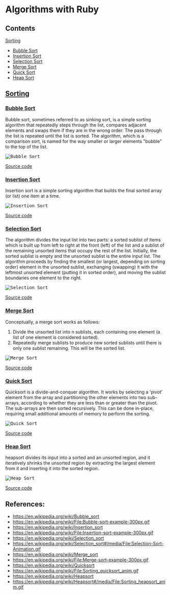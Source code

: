 # Algorithms with Ruby

## Contents
[Sorting](#sorting)
* [Bubble Sort](#bubble_sort)
* [Insertion Sort](#insertion_sort)
* [Selection Sort](#selection_sort)
* [Merge Sort](#merge_sort)
* [Quick Sort](#quick_sort)
* [Heap Sort](#heap_sort)

## [Sorting](#sorting)

### [Bubble Sort](#bubble_sort)
Bubble sort, sometimes referred to as sinking sort, is a simple sorting algorithm that repeatedly steps through the list, compares adjacent elements and swaps them if they are in the wrong order. The pass through the list is repeated until the list is sorted. The algorithm, which is a comparison sort, is named for the way smaller or larger elements "bubble" to the top of the list.

<kbd>
  <img
    src="https://upload.wikimedia.org/wikipedia/commons/c/c8/Bubble-sort-example-300px.gif"
    alt="Bubble Sort"
  />
</kbd>

[Source code](https://github.com/taufek/ruby-exercises/blob/master/lib/sorting/bubble_sort.rb)


### [Insertion Sort](#insertion_sort)
Insertion sort is a simple sorting algorithm that builds the final sorted array (or list) one item at a time.

<kbd>
  <img
    src="https://upload.wikimedia.org/wikipedia/commons/0/0f/Insertion-sort-example-300px.gif"
    alt="Insertion Sort"
  />
</kbd>

[Source code](https://github.com/taufek/ruby-exercises/blob/master/lib/sorting/insertion_sort.rb)


### [Selection Sort](#selecton_sort)
The algorithm divides the input list into two parts: a sorted sublist of items which is built up from left to right at the front (left) of the list and a sublist of the remaining unsorted items that occupy the rest of the list. Initially, the sorted sublist is empty and the unsorted sublist is the entire input list. The algorithm proceeds by finding the smallest (or largest, depending on sorting order) element in the unsorted sublist, exchanging (swapping) it with the leftmost unsorted element (putting it in sorted order), and moving the sublist boundaries one element to the right.

<kbd>
  <img
    src="https://upload.wikimedia.org/wikipedia/commons/9/94/Selection-Sort-Animation.gif"
    alt="Selection Sort"
  />
</kbd>

[Source code](https://github.com/taufek/ruby-exercises/blob/master/lib/sorting/selection_sort.rb)

### [Merge Sort](#merge_sort)
Conceptually, a merge sort works as follows:

1. Divide the unsorted list into n sublists, each containing one element (a list of one element is considered sorted).
2. Repeatedly merge sublists to produce new sorted sublists until there is only one sublist remaining. This will be the sorted list.


<kbd>
  <img
    src="https://upload.wikimedia.org/wikipedia/commons/c/cc/Merge-sort-example-300px.gif"
    alt="Merge Sort"
  />
</kbd>

[Source code](https://github.com/taufek/ruby-exercises/blob/master/lib/sorting/merge_sort.rb)

### [Quick Sort](#quick_sort)
Quicksort is a divide-and-conquer algorithm. It works by selecting a 'pivot' element from the array and partitioning the other elements into two sub-arrays, according to whether they are less than or greater than the pivot. The sub-arrays are then sorted recursively. This can be done in-place, requiring small additional amounts of memory to perform the sorting.

<kbd>
  <img
    src="https://upload.wikimedia.org/wikipedia/commons/6/6a/Sorting_quicksort_anim.gif"
    alt="Quick Sort"
  />
</kbd>

[Source code](https://github.com/taufek/ruby-exercises/blob/master/lib/sorting/quick_sort.rb)

### [Heap Sort](#heap_sort)
heapsort divides its input into a sorted and an unsorted region, and it iteratively shrinks the unsorted region by extracting the largest element from it and inserting it into the sorted region.

<kbd>
  <img
    src="https://upload.wikimedia.org/wikipedia/commons/1/1b/Sorting_heapsort_anim.gif"
    alt="Heap Sort"
  />
</kbd>

[Source code](https://github.com/taufek/ruby-exercises/blob/master/lib/sorting/heap_sort.rb)

## References:
* https://en.wikipedia.org/wiki/Bubble_sort
* https://en.wikipedia.org/wiki/File:Bubble-sort-example-300px.gif
* https://en.wikipedia.org/wiki/Insertion_sort
* https://en.wikipedia.org/wiki/File:Insertion-sort-example-300px.gif
* https://en.wikipedia.org/wiki/Selection_sort
* https://en.wikipedia.org/wiki/Selection_sort#/media/File:Selection-Sort-Animation.gif
* https://en.wikipedia.org/wiki/Merge_sort
* https://en.wikipedia.org/wiki/File:Merge-sort-example-300px.gif
* https://en.wikipedia.org/wiki/Quicksort
* https://en.wikipedia.org/wiki/File:Sorting_quicksort_anim.gif
* https://en.wikipedia.org/wiki/Heapsort
* https://en.wikipedia.org/wiki/Heapsort#/media/File:Sorting_heapsort_anim.gif
